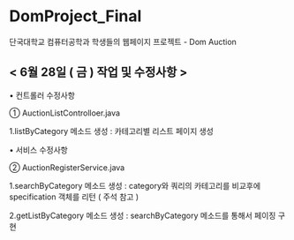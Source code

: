 # DomProject_Final
단국대학교 컴퓨터공학과 학생들의 웹페이지 프로젝트 - Dom Auction 



## < 6월 28일 ( 금 ) 작업 및 수정사항 >



• 컨트롤러 수정사항 

① AuctionListControlloer.java


1.listByCategory 메소드 생성 : 카테고리별 리스트 페이지 생성




• 서비스 수정사항 

② AuctionRegisterService.java


1.searchByCategory 메소드 생성 : category와 쿼리의 카테고리를 비교후에 specification 객체를 리턴 ( 주석 참고 )

2.getListByCategory 메소드 생성 : searchByCategory 메소드를 통해서 페이징 구현
